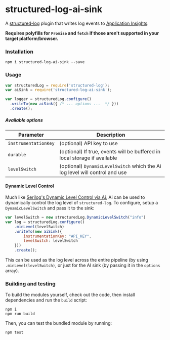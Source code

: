 # structured-log-ai-sink

A [structured-log](https://github.com/structured-log/structured-log) plugin that writes log events to [Application Insights](https://azure.microsoft.com/en-us/services/application-insights/).

**Requires polyfills for `Promise` and `fetch` if those aren't supported in your target platform/browser.**

### Installation

```
npm i structured-log-ai-sink --save
```

### Usage

```js
var structuredLog = require('structured-log');
var aiSink = require('structured-log-ai-sink');

var logger = structuredLog.configure()
  .writeTo(new aiSink({ /* ... options ...  */ }))
  .create();

```

##### Available options

|Parameter|Description|
|---|---|
|`instrumentationKey`|(optional) API key to use|
|`durable`|(optional) If true, events will be buffered in local storage if available|
|`levelSwitch`|(optional) `DynamicLevelSwitch` which the Ai log level will control and use |

#### Dynamic Level Control

Much like [Serilog's Dynamic Level Control via Ai](http://docs.getseq.net/docs/using-serilog#dynamic-level-control), Ai can be used to dynamically
control the log level of `structured-log`.  To configure, setup a `DynamicLevelSwitch` and pass it to the sink:

```js
var levelSwitch = new structuredLog.DynamicLevelSwitch("info")
var log = structuredLog.configure()
    .minLevel(levelSwitch)
    .writeTo(new aiSink({
        instrumentationKey: "API_KEY",
        levelSwitch: levelSwitch
    }))
    .create();
```

This can be used as the log level across the entire pipeline (by using `.minLevel(levelSwitch)`, or just for the 
AI sink (by passing it in the `options` array).


### Building and testing

To build the modules yourself, check out the code, then install dependencies and run the `build` script:

```
npm i
npm run build
```

Then, you can test the bundled module by running:

```
npm test
```
